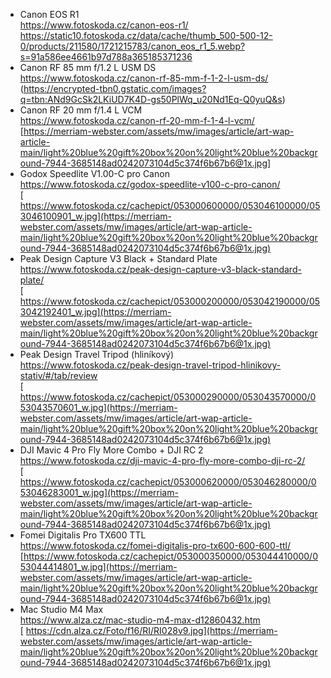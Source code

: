   - Canon EOS R1  
    https://www.fotoskoda.cz/canon-eos-r1/  
    https://static10.fotoskoda.cz/data/cache/thumb_500-500-12-0/products/211580/1721215783/canon_eos_r1_5.webp?s=91a586ee4661b97d788a365185371236
  - Canon RF 85 mm f/1.2 L USM DS  
    https://www.fotoskoda.cz/canon-rf-85-mm-f-1-2-l-usm-ds/  
    (https://encrypted-tbn0.gstatic.com/images?q=tbn:ANd9GcSk2LKiUD7K4D-gs50PlWq_u20Nd1Eq-Q0yuQ&s)
  - Canon RF 20 mm f/1.4 L VCM  
    https://www.fotoskoda.cz/canon-rf-20-mm-f-1-4-l-vcm/  
   [https://merriam-webster.com/assets/mw/images/article/art-wap-article-main/light%20blue%20gift%20box%20on%20light%20blue%20background-7944-3685148ad0242073104d5c374f6b67b6@1x.jpg]
  - Godox Speedlite V1.00-C pro Canon  
    https://www.fotoskoda.cz/godox-speedlite-v100-c-pro-canon/  
   [ https://www.fotoskoda.cz/cachepict/053000600000/053046100000/053046100901_w.jpg](https://merriam-webster.com/assets/mw/images/article/art-wap-article-main/light%20blue%20gift%20box%20on%20light%20blue%20background-7944-3685148ad0242073104d5c374f6b67b6@1x.jpg)
  - Peak Design Capture V3 Black + Standard Plate  
    https://www.fotoskoda.cz/peak-design-capture-v3-black-standard-plate/  
   [ https://www.fotoskoda.cz/cachepict/053000200000/053042190000/053042192401_w.jpg](https://merriam-webster.com/assets/mw/images/article/art-wap-article-main/light%20blue%20gift%20box%20on%20light%20blue%20background-7944-3685148ad0242073104d5c374f6b67b6@1x.jpg)
  - Peak Design Travel Tripod (hliníkový)  
    https://www.fotoskoda.cz/peak-design-travel-tripod-hlinikovy-stativ/#/tab/review  
   [ https://www.fotoskoda.cz/cachepict/053000290000/053043570000/053043570601_w.jpg](https://merriam-webster.com/assets/mw/images/article/art-wap-article-main/light%20blue%20gift%20box%20on%20light%20blue%20background-7944-3685148ad0242073104d5c374f6b67b6@1x.jpg)
  - DJI Mavic 4 Pro Fly More Combo + DJI RC 2  
    https://www.fotoskoda.cz/dji-mavic-4-pro-fly-more-combo-dji-rc-2/  
[    https://www.fotoskoda.cz/cachepict/053000620000/053046280000/053046283001_w.jpg](https://merriam-webster.com/assets/mw/images/article/art-wap-article-main/light%20blue%20gift%20box%20on%20light%20blue%20background-7944-3685148ad0242073104d5c374f6b67b6@1x.jpg)
  - Fomei Digitalis Pro TX600 TTL  
    https://www.fotoskoda.cz/fomei-digitalis-pro-tx600-600-600-ttl/  
    [https://www.fotoskoda.cz/cachepict/053000350000/053044410000/053044414801_w.jpg](https://merriam-webster.com/assets/mw/images/article/art-wap-article-main/light%20blue%20gift%20box%20on%20light%20blue%20background-7944-3685148ad0242073104d5c374f6b67b6@1x.jpg)
  - Mac Studio M4 Max  
    https://www.alza.cz/mac-studio-m4-max-d12860432.htm  
   [ https://cdn.alza.cz/Foto/f16/RI/RI028v9.jpg](https://merriam-webster.com/assets/mw/images/article/art-wap-article-main/light%20blue%20gift%20box%20on%20light%20blue%20background-7944-3685148ad0242073104d5c374f6b67b6@1x.jpg)
